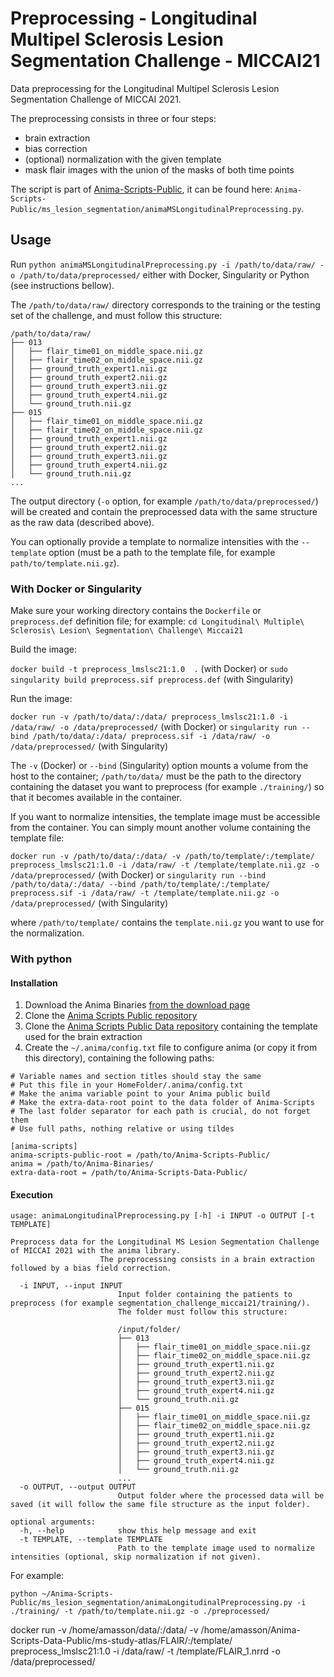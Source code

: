 # Preprocessing - Longitudinal Multipel Sclerosis Lesion Segmentation Challenge - MICCAI21

Data preprocessing for the Longitudinal Multipel Sclerosis Lesion Segmentation Challenge of MICCAI 2021.

The preprocessing consists in three or four steps:
 - brain extraction
 - bias correction
 - (optional) normalization with the given template
 - mask flair images with the union of the masks of both time points

The script is part of [Anima-Scripts-Public](https://github.com/Inria-Visages/Anima-Scripts-Public), it can be found here: `Anima-Scripts-Public/ms_lesion_segmentation/animaMSLongitudinalPreprocessing.py`.

## Usage

Run `python animaMSLongitudinalPreprocessing.py -i /path/to/data/raw/ -o /path/to/data/preprocessed/` either with Docker, Singularity or Python (see instructions bellow).

The `/path/to/data/raw/` directory corresponds to the training or the testing set of the challenge, and must follow this structure:

```
/path/to/data/raw/
├── 013
│   ├── flair_time01_on_middle_space.nii.gz
│   ├── flair_time02_on_middle_space.nii.gz
│   ├── ground_truth_expert1.nii.gz
│   ├── ground_truth_expert2.nii.gz
│   ├── ground_truth_expert3.nii.gz
│   ├── ground_truth_expert4.nii.gz
│   └── ground_truth.nii.gz
├── 015
│   ├── flair_time01_on_middle_space.nii.gz
│   ├── flair_time02_on_middle_space.nii.gz
│   ├── ground_truth_expert1.nii.gz
│   ├── ground_truth_expert2.nii.gz
│   ├── ground_truth_expert3.nii.gz
│   ├── ground_truth_expert4.nii.gz
│   └── ground_truth.nii.gz
...
```

The output directory (`-o` option, for example `/path/to/data/preprocessed/`) will be created and contain the preprocessed data with the same structure as the raw data (described above).

You can optionally provide a template to normalize intensities with the `--template` option (must be a path to the template file, for example `path/to/template.nii.gz`).

### With Docker or Singularity

Make sure your working directory contains the `Dockerfile` or `preprocess.def` definition file; for example: `cd Longitudinal\ Multiple\ Sclerosis\ Lesion\ Segmentation\ Challenge\ Miccai21`

Build the image:

`docker build -t preprocess_lmslsc21:1.0  .` (with Docker)
 or
`sudo singularity build preprocess.sif preprocess.def` (with Singularity)

Run the image:

`docker run -v /path/to/data/:/data/ preprocess_lmslsc21:1.0 -i /data/raw/ -o /data/preprocessed/` (with Docker)
 or
`singularity run --bind /path/to/data/:/data/ preprocess.sif -i /data/raw/ -o /data/preprocessed/` (with Singularity)

The `-v` (Docker) or `--bind` (Singularity) option mounts a volume from the host to the container; `/path/to/data/` must be the path to the directory containing the dataset you want to preprocess (for example `./training/`) so that it becomes available in the container.

If you want to normalize intensities, the template image must be accessible from the container. You can simply mount another volume containing the template file:

`docker run -v /path/to/data/:/data/ -v /path/to/template/:/template/ preprocess_lmslsc21:1.0 -i /data/raw/ -t /template/template.nii.gz -o /data/preprocessed/` (with Docker)
 or
`singularity run --bind /path/to/data/:/data/ --bind /path/to/template/:/template/ preprocess.sif -i /data/raw/ -t /template/template.nii.gz -o /data/preprocessed/` (with Singularity)

where `/path/to/template/` contains the `template.nii.gz` you want to use for the normalization.

### With python

#### Installation

 1. Download the Anima Binaries [from the download page](https://anima.irisa.fr/downloads/)
 2. Clone the [Anima Scripts Public repository](https://github.com/Inria-Visages/Anima-Scripts-Public)
 3. Clone the [Anima Scripts Public Data repository](https://github.com/Inria-Visages/Anima-Scripts-Data-Public/) containing the template used for the brain extraction
 4. Create the `~/.anima/config.txt` file to configure anima (or copy it from this directory), containing the following paths:
 

```
# Variable names and section titles should stay the same
# Put this file in your HomeFolder/.anima/config.txt
# Make the anima variable point to your Anima public build
# Make the extra-data-root point to the data folder of Anima-Scripts
# The last folder separator for each path is crucial, do not forget them
# Use full paths, nothing relative or using tildes 

[anima-scripts]
anima-scripts-public-root = /path/to/Anima-Scripts-Public/
anima = /path/to/Anima-Binaries/
extra-data-root = /path/to/Anima-Scripts-Data-Public/
```

#### Execution

```
usage: animaLongitudinalPreprocessing.py [-h] -i INPUT -o OUTPUT [-t TEMPLATE]

Preprocess data for the Longitudinal MS Lesion Segmentation Challenge of MICCAI 2021 with the anima library. 
                    The preprocessing consists in a brain extraction followed by a bias field correction.
  
  -i INPUT, --input INPUT
                        Input folder containing the patients to preprocess (for example segmentation_challenge_miccai21/training/).
                        The folder must follow this structure:
                        
                        /input/folder/
                        ├── 013
                        │   ├── flair_time01_on_middle_space.nii.gz
                        │   ├── flair_time02_on_middle_space.nii.gz
                        │   ├── ground_truth_expert1.nii.gz
                        │   ├── ground_truth_expert2.nii.gz
                        │   ├── ground_truth_expert3.nii.gz
                        │   ├── ground_truth_expert4.nii.gz
                        │   └── ground_truth.nii.gz
                        ├── 015
                        │   ├── flair_time01_on_middle_space.nii.gz
                        │   ├── flair_time02_on_middle_space.nii.gz
                        │   ├── ground_truth_expert1.nii.gz
                        │   ├── ground_truth_expert2.nii.gz
                        │   ├── ground_truth_expert3.nii.gz
                        │   ├── ground_truth_expert4.nii.gz
                        │   └── ground_truth.nii.gz
                        ...
  -o OUTPUT, --output OUTPUT
                        Output folder where the processed data will be saved (it will follow the same file structure as the input folder).

optional arguments:
  -h, --help            show this help message and exit
  -t TEMPLATE, --template TEMPLATE
                        Path to the template image used to normalize intensities (optional, skip normalization if not given).
```

For example:

`python ~/Anima-Scripts-Public/ms_lesion_segmentation/animaLongitudinalPreprocessing.py -i ./training/ -t /path/to/template.nii.gz -o ./preprocessed/`

docker run -v /home/amasson/data/:/data/ -v /home/amasson/Anima-Scripts-Data-Public/ms-study-atlas/FLAIR/:/template/ preprocess_lmslsc21:1.0 -i /data/raw/ -t /template/FLAIR_1.nrrd -o /data/preprocessed/